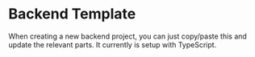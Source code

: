 # Backend Template

When creating a new backend project, you can just copy/paste this and update the relevant parts. It currently is setup with TypeScript.
